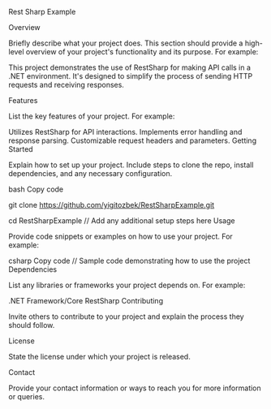 Rest Sharp Example

Overview

Briefly describe what your project does. This section should provide a high-level overview of your project's functionality and its purpose. For example:

This project demonstrates the use of RestSharp for making API calls in a .NET environment. It's designed to simplify the process of sending HTTP requests and receiving responses.

Features

List the key features of your project. For example:

Utilizes RestSharp for API interactions.
Implements error handling and response parsing.
Customizable request headers and parameters.
Getting Started

Explain how to set up your project. Include steps to clone the repo, install dependencies, and any necessary configuration.

bash
Copy code

git clone https://github.com/yigitozbek/RestSharpExample.git

cd RestSharpExample
// Add any additional setup steps here
Usage

Provide code snippets or examples on how to use your project. For example:

csharp
Copy code
// Sample code demonstrating how to use the project
Dependencies

List any libraries or frameworks your project depends on. For example:

.NET Framework/Core
RestSharp
Contributing

Invite others to contribute to your project and explain the process they should follow.

License

State the license under which your project is released.

Contact

Provide your contact information or ways to reach you for more information or queries.

